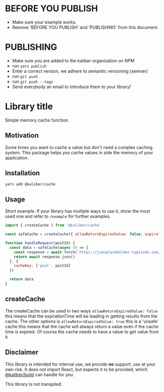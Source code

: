 # BEFORE YOU PUBLISH
- Make sure your example works.
- Remove 'BEFORE YOU PUBLISH' and 'PUBLISHING' from this document.

# PUBLISHING
- Make sure you are added to the kaliber organization on NPM
- run `yarn publish`
- Enter a correct version, we adhere to semantic versioning (semver)
- run `git push`
- run `git push --tags`
- Send everybody an email to introduce them to your library!

# Library title
Simple memory cache function.

## Motivation
Some times you want to cache a value but don't need a complex caching system. This package helps you cache values in side the memory of your application.

## Installation

```
yarn add @kaliber/cache
```

## Usage
Short example. If your library has multiple ways to use it, show the most used one and refer to `/example` for further examples.

```jsx
import { createCache } from '@kaliber/cache'

const safeCache = createCache({ allowReturnExpiredValue: false, expirationTime: 1000 })

function handleRequest(postId) {
  const data = safeCache(async () => {
    const response = await fetch(`https://jsonplaceholder.typicode.com/posts/${postId}`)
    return await response.json()
  }, {
    cacheKey: ['post', postId]
  })

  return data
}
```

## createCache
The createCache can be used in two ways `allowReturnExpiredValue: false` this means that the expirationTime will be leading in getting results from the cache. The other options is `allowReturnExpiredValue: true` this is a 'unsafe' cache this means that the cache will always return a value even if the cache time is expired. Of course the cache needs to have a value to get value from it.

## Disclaimer
This library is intended for internal use, we provide __no__ support, use at your own risk. It does not import React, but expects it to be provided, which [@kaliber/build](https://kaliberjs.github.io/build/) can handle for you.

This library is not transpiled.
